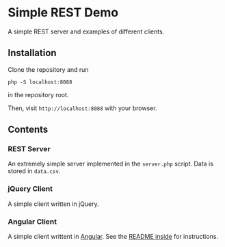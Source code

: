 Simple REST Demo
================

A simple REST server and examples of different clients.

Installation
------------
Clone the repository and run
```
php -S localhost:8088
```
in the repository root.

Then, visit `http://localhost:8088` with your browser. 


Contents
--------

### REST Server
An extremely simple server implemented in the `server.php` script. Data is stored in `data.csv`.

### jQuery Client
A simple client written in jQuery.

### Angular Client
A simple client writtent in [Angular](https://angular.io/). See the [README inside](https://github.com/DIFS-Teaching/SimpleRest/tree/master/client_angular) for instructions.
